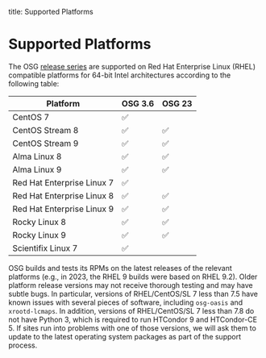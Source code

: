 title: Supported Platforms

Supported Platforms
===================

The OSG [release series](../release/release_series.md) are supported on Red Hat Enterprise Linux (RHEL) compatible platforms
for 64-bit Intel architectures according to the following table:

| Platform                   | OSG 3.6 | OSG 23  |
|----------------------------|---------|---------|
| CentOS 7                   | &#9989; |         |
| CentOS Stream 8            | &#9989; | &#9989; |
| CentOS Stream 9            | &#9989; | &#9989; |
| Alma Linux 8               | &#9989; | &#9989; |
| Alma Linux 9               | &#9989; | &#9989; |
| Red Hat Enterprise Linux 7 | &#9989; |         |
| Red Hat Enterprise Linux 8 | &#9989; | &#9989; |
| Red Hat Enterprise Linux 9 | &#9989; | &#9989; |
| Rocky Linux 8              | &#9989; | &#9989; |
| Rocky Linux 9              | &#9989; | &#9989; |
| Scientifix Linux 7         | &#9989; |         |

OSG builds and tests its RPMs on the latest releases of the relevant platforms (e.g., in 2023, the RHEL 9 builds were based on RHEL 9.2).
Older platform release versions may not receive thorough testing and may have subtle bugs.
In particular, versions of RHEL/CentOS/SL 7 less than 7.5 have known issues with several pieces of software, including `osg-oasis` and `xrootd-lcmaps`.
In addition, versions of RHEL/CentOS/SL 7 less than 7.8 do not have Python 3, which is required to run HTCondor 9 and HTCondor-CE 5.
If sites run into problems with one of those versions, we will ask them to update to the latest operating system packages as part of the support process.
